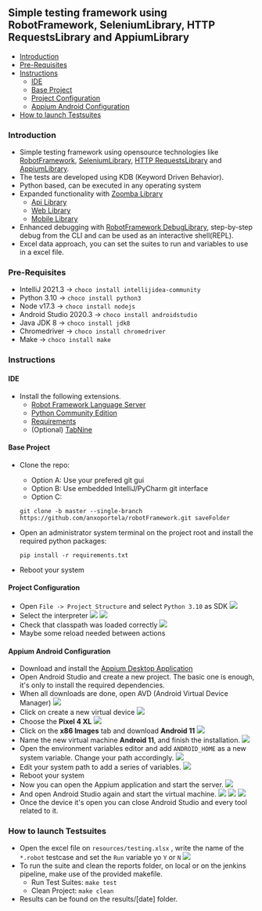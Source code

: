 ## Simple testing framework using RobotFramework, SeleniumLibrary, HTTP RequestsLibrary and AppiumLibrary

- [Introduction](#introduction)
- [Pre-Requisites](#pre-requisites)
- [Instructions](#instructions)
    + [IDE](#ide)
    + [Base Project](#base-project)
    + [Project Configuration](#project-configuration)
    + [Appium Android Configuration](#appium-android-configuration)
- [How to launch Testsuites](#how-to-launch-testsuites)

### Introduction

- Simple testing framework using opensource technologies like [RobotFramework](https://robotframework.org/), [SeleniumLibrary](https://robotframework.org/SeleniumLibrary/SeleniumLibrary.html), [HTTP RequestsLibrary](https://marketsquare.github.io/robotframework-requests/doc/RequestsLibrary.html) and [AppiumLibrary](https://serhatbolsu.github.io/robotframework-appiumlibrary/AppiumLibrary.html).
- The tests are developed using KDB (Keyword Driven Behavior).
- Python based, can be executed in any operating system
- Expanded functionality with [Zoomba Library](https://github.com/Accruent/robotframework-zoomba)
  - [Api Library](https://accruent.github.io/robotframework-zoomba/APILibraryDocumentation.html)
  - [Web Library](https://accruent.github.io/robotframework-zoomba/GUILibraryDocumentation.html)
  - [Mobile Library](https://accruent.github.io/robotframework-zoomba/MobileLibraryDocumentation.html)
- Enhanced debugging with [RobotFramework DebugLibrary](https://github.com/xyb/robotframework-debuglibrary), step-by-step debug from the CLI and can be used as an interactive shell(REPL).
- Excel data approach, you can set the suites to run and variables to use in a excel file.



### Pre-Requisites

- IntelliJ 2021.3 -> ` choco install intellijidea-community `
- Python 3.10 -> ` choco install python3 `
- Node v17.3 -> ` choco install nodejs `
- Android Studio 2020.3 -> ` choco install androidstudio `
- Java JDK 8 -> ` choco install jdk8 `
- Chromedriver -> ` choco install chromedriver `
- Make -> ` choco install make `



### Instructions


#### IDE

- Install the following extensions.
    - [Robot Framework Language Server](https://plugins.jetbrains.com/plugin/16086-robot-framework-language-server)
    - [Python Community Edition](https://plugins.jetbrains.com/plugin/7322-python-community-edition)
    - [Requirements](https://plugins.jetbrains.com/plugin/10837-requirements)
    - (Optional) [TabNine](https://plugins.jetbrains.com/plugin/12798-tabnine-ai-code-completion-js-java-python-ts-rust-go-php--more)


#### Base Project

- Clone the repo:
    - Option A: Use your prefered git gui
    - Option B: Use embedded IntelliJ/PyCharm git interface
    - Option C:
    
    ` git clone -b master --single-branch https://github.com/anxoportela/robotFramework.git saveFolder `

- Open an administrator system terminal on the project root and install the required python packages:

    ` pip install -r requirements.txt `

- Reboot your system


#### Project Configuration

 - Open ` File -> Project Structure ` and select ` Python 3.10 ` as SDK
![](docs/11.PNG)
 - Select the interpreter
![](docs/12.PNG) ![](docs/13.PNG)
 - Check that classpath was loaded correctly
![](docs/14.PNG)
 - Maybe some reload needed between actions


#### Appium Android Configuration

 - Download and install the [Appium Desktop Application](https://github.com/appium/appium-desktop/releases/latest)
 - Open Android Studio and create a new project. The basic one is enough, it's only to install the required dependencies.
 - When all downloads are done, open AVD (Android Virtual Device Manager)
![](docs/00.PNG)
 - Click on create a new virtual device
![](docs/01.PNG)
 - Choose the __Pixel 4 XL__
![](docs/02.PNG)
 - Click on the __x86 Images__ tab and download __Android 11__
![](docs/03.PNG)
 - Name the new virtual machine __Android 11__, and finish the installation.
![](docs/04.PNG)
 - Open the environment variables editor and add ` ANDROID_HOME ` as a new system variable. Change your path accordingly.
![](docs/05.PNG)
 - Edit your system path to add a series of variables.
![](docs/06.PNG)
 - Reboot your system
 - Now you can open the Appium application and start the server.
![](docs/07.PNG)
 - And open Android Studio again and start the virtual machine.
![](docs/00.PNG)
![](docs/08.PNG)
![](docs/09.PNG)
 - Once the device it's open you can close Android Studio and every tool related to it.


### How to launch Testsuites

- Open the excel file on ` resources/testing.xlsx ` , write the name of the ` *.robot ` testcase and set the ` Run ` variable yo ` Y ` or ` N `
![](docs/10.PNG)
- To run the suite and clean the reports folder, on local or on the jenkins pipeline, make use of the provided makefile.
    - Run Test Suites: ` make test `
    - Clean Project: ` make clean `
- Results can be found on the results/[date] folder.
